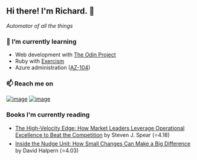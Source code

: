 ## Hi there!  I'm Richard. 👋
*Automator of all the things*

### 🌱 I’m currently learning
- Web development with [The Odin Project](https://www.theodinproject.com/)
- Ruby with [Exercism](https://exercism.io/)
- Azure administration ([AZ-104](https://docs.microsoft.com/en-us/learn/certifications/exams/az-104))

### 📫 Reach me on
[![image](https://img.shields.io/badge/LinkedIn-0077B5?style=for-the-badge&logo=linkedin&logoColor=white "LinkedIn")](https://www.linkedin.com/in/richard-sistern-850057b4/)
[![image](https://img.shields.io/badge/Twitter-1DA1F2?style=for-the-badge&logo=twitter&logoColor=white "Twitter")](https://twitter.com/baka_yoke)

### Books I'm currently reading
<!-- GOODREADS-LIST:START -->
- [The High-Velocity Edge: How Market Leaders Leverage Operational Excellence to Beat the Competition](https://www.goodreads.com/review/show/4032234298?utm_medium=api&utm_source=rss) by Steven J. Spear (⭐️4.18)
- [Inside the Nudge Unit: How Small Changes Can Make a Big Difference](https://www.goodreads.com/review/show/2990975452?utm_medium=api&utm_source=rss) by David Halpern (⭐️4.03)
<!-- GOODREADS-LIST:END -->
